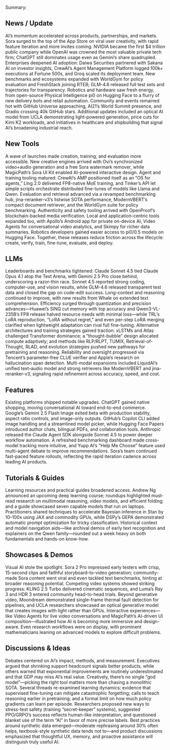 Summary:
## News / Update
AI’s momentum accelerated across products, partnerships, and markets. Sora surged to the top of the App Store on viral user creativity, with rapid feature iteration and more invites coming. NVIDIA became the first $4 trillion public company while OpenAI was crowned the most valuable private tech firm; ChatGPT still dominates usage even as Gemini’s share quadrupled. Enterprises deepened AI adoption: Daiwa Securities partnered with Sakana AI on investor insights, CrewAI’s Agent Management Platform logged 100k+ executions at Fortune 500s, and Groq scaled its deployment team. New benchmarks and ecosystems expanded with WorldGym for policy evaluation and FreshStack joining RTEB; GLM-4.6 released full test sets and trajectories for transparency. Robotics and hardware saw fresh energy, from open-source Physical Intelligence pi0 on Hugging Face to a flurry of new delivery bots and retail automation. Community and events remained hot with GitHub Universe approaching, AI21’s World Summit presence, and Gradio crossing 40k GitHub stars. Additional updates included an optical AI model from UCLA demonstrating light-powered generation, price cuts for Kimi K2 workloads, and initiatives in healthcare and shipbuilding that signal AI’s broadening industrial reach.

## New Tools
A wave of launches made creation, training, and evaluation more accessible. New creative engines arrived with Ovi’s synchronized video+audio generation and a free Sora watermark remover, while MagicPath’s Sora UI Kit enabled AI-powered interactive design. Agent and training tooling matured: CrewAI’s AMP positioned itself as an “OS for agents,” Ling 2.0 delivered FP8-native MoE training, and Tinker’s API let simple scripts orchestrate distributed fine-tunes of models like Llama and Qwen. Evaluation and retrieval advanced via a revamped benchmarking hub, jina-reranker-v3’s listwise SOTA performance, ModernVBERT’s compact document retriever, and the WorldGym suite for policy benchmarking. Authenticity and safety tooling arrived with OpenProof’s blockchain-backed media verification. Local and application-centric tools expanded too, with Apollo’s Android app for private on-device AI, Video Agents for conversational video analytics, and Skimpy for richer data summaries. Robotics developers gained easier access to pi0/0.5 models on Hugging Face. Together, these releases reduce friction across the lifecycle: create, verify, train, fine-tune, evaluate, and deploy.

## LLMs
Leaderboards and benchmarks tightened: Claude Sonnet 4.5 tied Claude Opus 4.1 atop the Text Arena, with Gemini 2.5 Pro close behind, underscoring a razor-thin race. Sonnet 4.5 reported strong coding, computer-use, and vision results, while GLM-4.6 released transparent test data and closed the gap on code-edit success. Long-context and reasoning continued to improve, with new results from Whale on extended text comprehension. Efficiency surged through quantization and precision advances—Huawei’s SINQ cut memory with top accuracy and Qwen3-VL-235B’s FP8 release halved resource needs with minimal loss—while TRL’s LoRA reproduction, “LoRA without regret,” and even per-step LoRA merging clarified when lightweight adaptation can rival full fine-tuning. Alternative architectures and training strategies gained traction: xLSTMs and Atlas challenged Transformer dominance; a “thought-bubble” design allocated compute adaptively; and methods like RLP/RLPT, TUMIX, Retrieval-of-Thought, RLAD, and evolution strategies pushed new pathways for pretraining and reasoning. Reliability and oversight progressed via Tencent’s parameter-free CLUE verifier and Apple’s research on hallucination span detection. Multi-modal expansions included LiquidAI’s unified text–audio model and strong retrievers like ModernVBERT and jina-reranker-v3, signaling rapid refinement across accuracy, speed, and cost.

## Features
Existing platforms shipped notable upgrades. ChatGPT gained native shopping, moving conversational AI toward end-to-end commerce. Google’s Gemini 2.5 Flash Image exited beta with production stability, aspect ratio controls, and image-only outputs. GitHub’s Copilot CLI added image handling and a streamlined model picker, while Hugging Face Papers introduced author chats, bilingual PDFs, and collaboration tools. Anthropic released the Claude Agent SDK alongside Sonnet 4.5 to power deeper workflow automation. A refreshed benchmarking dashboard made cross-model tracking more intuitive, and Yupp AI’s “Help Me Choose” feature used multi-agent debate to improve recommendations. Sora’s team continued fast-paced feature rollouts, reflecting the rapid iteration cadence across leading AI products.

## Tutorials & Guides
Learning resources and practical guides broadened access. Andrew Ng announced an upcoming deep learning course; roundups highlighted must-read research on multimodal reasoning, video models, and efficient folding; and a guide showcased seven capable models that run on laptops. Practitioners shared techniques to accelerate Bayesian inference in Stan by 10–100x using JAX and commodity GPUs, while DSPy’s GEPA demonstrated automatic prompt optimization for tricky classification. Historical context and model navigation aids—like archival demos of early text recognition and explainers on the Qwen family—rounded out a week heavy on both fundamentals and hands-on know-how.

## Showcases & Demos
Visual AI stole the spotlight. Sora 2 Pro impressed early testers with crisp, 15-second clips and faithful storyboard-to-video generation; community-made Sora content went viral and even tackled text benchmarks, hinting at broader reasoning potential. Competing video systems showed striking progress: KLING 2.5 Turbo delivered cinematic sequences, and Luma’s Ray 3 and HDR 3 entered community head-to-head trials. Beyond generative video, Moondream demonstrated single-frame thermal fault detection for pipelines, and UCLA researchers showcased an optical generative model that creates images with light rather than GPUs. Interactive experiences—like Video Agents for live video conversations and MagicPath’s AI-driven UI composition—illustrated how AI is becoming more immersive and design-aware. Even research workflows were on display, with prominent mathematicians leaning on advanced models to explore difficult problems.

## Discussions & Ideas
Debates centered on AI’s impact, methods, and measurement. Executives argued that shrinking support headcount signals better products, while others warned that exponential improvements are routinely underestimated and that GDP may miss AI’s real value. Creatively, there’s no single “god model”—picking the right tool matters more than chasing a monolithic SOTA. Several threads re-examined learning dynamics: evidence that supervised fine-tuning can mitigate catastrophic forgetting; calls to teach reasoning earlier in pretraining; and a formal limit on how much policy gradients can learn per episode. Researchers proposed new ways to stress-test safety (training “secret-keeper” systems), suggested PPO/GRPO’s success reflects human-like interpretation, and questioned blanket use of the term “AI” in favor of more precise labels. Best practices around synthetic data emerged—moderate rephrasing around 30% often helps, textbook-style synthetic data tends not to—and product discussions emphasized that thoughtful UX, memory, and proactive assistance will distinguish truly useful AI.

